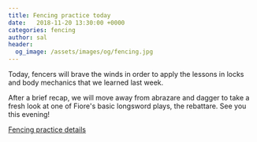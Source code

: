 ```yaml
---
title: Fencing practice today
date:   2018-11-20 13:30:00 +0000
categories: fencing
author: sal
header:
  og_image: /assets/images/og/fencing.jpg
---
```

Today, fencers will brave the winds in order to apply the lessons in locks and body mechanics that we learned last week.

After a brief recap, we will move away from abrazare and dagger to take a fresh look at one of Fiore's basic longsword plays, the rebattare. See you this evening!

[Fencing practice details](/historical-fencing)
